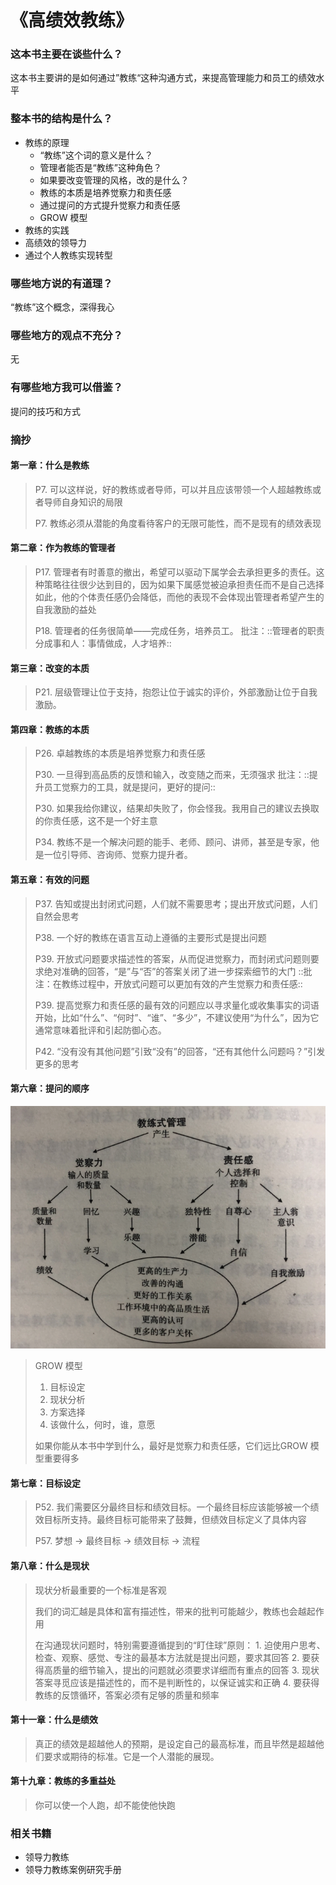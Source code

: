# 《高绩效教练》

### 这本书主要在谈些什么？

这本书主要讲的是如何通过”教练“这种沟通方式，来提高管理能力和员工的绩效水平

### 整本书的结构是什么？

* 教练的原理
  * “教练”这个词的意义是什么？
  * 管理者能否是“教练”这种角色？
  * 如果要改变管理的风格，改的是什么？
  * 教练的本质是培养觉察力和责任感
  * 通过提问的方式提升觉察力和责任感
  * GROW 模型
* 教练的实践
* 高绩效的领导力
* 通过个人教练实现转型

### 哪些地方说的有道理？

“教练”这个概念，深得我心

### 哪些地方的观点不充分？

无

### 有哪些地方我可以借鉴？

提问的技巧和方式

### 摘抄

#### 第一章：什么是教练

> P7. 可以这样说，好的教练或者导师，可以并且应该带领一个人超越教练或者导师自身知识的局限
>
> P7. 教练必须从潜能的角度看待客户的无限可能性，而不是现有的绩效表现

#### 第二章：作为教练的管理者

> P17. 管理者有时善意的撤出，希望可以驱动下属学会去承担更多的责任。这种策略往往很少达到目的，因为如果下属感觉被迫承担责任而不是自己选择如此，他的个体责任感仍会降低，而他的表现不会体现出管理者希望产生的自我激励的益处
>
> P18. 管理者的任务很简单——完成任务，培养员工。 批注：::管理者的职责分成事和人：事情做成，人才培养::

#### 第三章：改变的本质

> P21. 层级管理让位于支持，抱怨让位于诚实的评价，外部激励让位于自我激励。

#### 第四章：教练的本质

> P26. 卓越教练的本质是培养觉察力和责任感
>
> P30. 一旦得到高品质的反馈和输入，改变随之而来，无须强求 批注：::提升员工觉察力的工具，就是提问，更好的提问::
>
> P30. 如果我给你建议，结果却失败了，你会怪我。我用自己的建议去换取的你责任感，这不是一个好主意
>
> P34. 教练不是一个解决问题的能手、老师、顾问、讲师，甚至是专家，他是一位引导师、咨询师、觉察力提升者。

#### 第五章：有效的问题

> P37. 告知或提出封闭式问题，人们就不需要思考；提出开放式问题，人们 自然会思考
>
> P38. 一个好的教练在语言互动上遵循的主要形式是提出问题
>
> P39. 开放式问题要求描述性的答案，从而促进觉察力，而封闭式问题则要求绝对准确的回答，“是”与“否”的答案关闭了进一步探索细节的大门 ::批注：在教练过程中，开放式问题可以更加有效的产生觉察力和责任感::
>
> P39. 提高觉察力和责任感的最有效的问题应以寻求量化或收集事实的词语开始，比如“什么”、“何时”、“谁”、“多少”，不建议使用“为什么”，因为它通常意味着批评和引起防御心态。
>
> P42. “没有没有其他问题”引致“没有”的回答，“还有其他什么问题吗？”引发更多的思考

#### 第六章：提问的顺序

![&#x89C9;&#x5BDF;&#x529B;&#x548C;&#x8D23;&#x4EFB;&#x5FC3;](../.gitbook/assets/image%20%282%29.png)

> GROW 模型 
>
> 1. 目标设定
> 2. 现状分析
> 3. 方案选择
> 4. 该做什么，何时，谁，意愿
>
> 如果你能从本书中学到什么，最好是觉察力和责任感，它们远比GROW 模型重要得多

#### 第七章：目标设定

> P52. 我们需要区分最终目标和绩效目标。一个最终目标应该能够被一个绩效目标所支持。最终目标可能带来了鼓舞，但绩效目标定义了具体内容
>
> P57. 梦想 -&gt; 最终目标 -&gt; 绩效目标 -&gt; 流程

#### 第八章：什么是现状

> 现状分析最重要的一个标准是客观
>
> 我们的词汇越是具体和富有描述性，带来的批判可能越少，教练也会越起作用
>
> 在沟通现状问题时，特别需要遵循提到的“盯住球”原则： 1. 迫使用户思考、检查、观察、感觉、专注的最基本方法就是提出问题，要求其回答 2. 要获得高质量的细节输入，提出的问题就必须要求详细而有重点的回答 3. 现状答案寻觅应该是描述性的，而不是判断性的，以保证诚实和正确 4. 要获得教练的反馈循环，答案必须有足够的质量和频率

#### 第十一章：什么是绩效

> 真正的绩效是超越他人的预期，是设定自己的最高标准，而且毕然是超越他们要求或期待的标准。它是一个人潜能的展现。

#### 第十九章：教练的多重益处

> 你可以使一个人跑，却不能使他快跑

### 相关书籍

* 领导力教练
* 领导力教练案例研究手册

